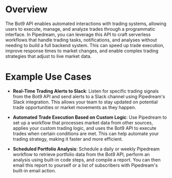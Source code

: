 # Overview

The Bot9 API enables automated interactions with trading systems, allowing users to execute, manage, and analyze trades through a programmatic interface. In Pipedream, you can leverage this API to craft serverless workflows that handle trading tasks, notifications, and analyses without needing to build a full backend system. This can speed up trade execution, improve response times to market changes, and enable complex trading strategies that adjust to live market data.

# Example Use Cases

- **Real-Time Trading Alerts to Slack**: Listen for specific trading signals from the Bot9 API and send alerts to a Slack channel using Pipedream's Slack integration. This allows your team to stay updated on potential trade opportunities or market movements as they happen.

- **Automated Trade Execution Based on Custom Logic**: Use Pipedream to set up a workflow that processes market data from other sources, applies your custom trading logic, and uses the Bot9 API to execute trades when certain conditions are met. This can help automate your trading strategy, making it faster and more efficient.

- **Scheduled Portfolio Analysis**: Schedule a daily or weekly Pipedream workflow to retrieve portfolio data from the Bot9 API, perform an analysis using built-in code steps, and compile a report. You can then email this report to yourself or a list of subscribers with Pipedream's built-in email action.
